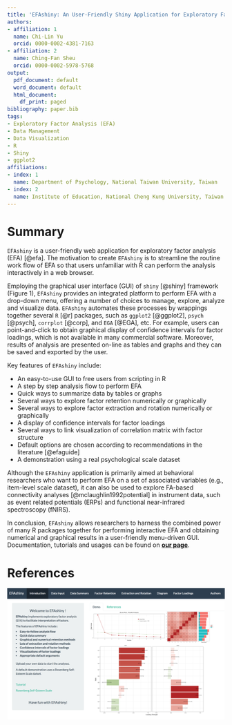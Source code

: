 ```yaml
---
title: 'EFAshiny: An User-Friendly Shiny Application for Exploratory Factor Analysis'
authors:
- affiliation: 1
  name: Chi-Lin Yu
  orcid: 0000-0002-4381-7163
- affiliation: 2
  name: Ching-Fan Sheu
  orcid: 0000-0002-5978-5768
output:
  pdf_document: default
  word_document: default
  html_document:
    df_print: paged
bibliography: paper.bib
tags:
- Exploratory Factor Analysis (EFA)
- Data Management
- Data Visualization
- R
- Shiny
- ggplot2
affiliations:
- index: 1
  name: Department of Psychology, National Taiwan University, Taiwan
- index: 2
  name: Institute of Education, National Cheng Kung University, Taiwan
---
```


# Summary

`EFAshiny` is a user-friendly web application for exploratory factor analysis (EFA) [@efa]. 
The motivation to create `EFAshiny` is to streamline the routine work flow of EFA so that 
users unfamiliar with R can perform the analysis interactively in a web browser.

Employing the graphical user interface (GUI) of `shiny` [@shiny] framework (Figure 1), `EFAshiny` provides an integrated platform to perform EFA with a drop-down menu, offering a number of choices to manage, explore, analyze and visualize data. `EFAshiny` automates these processes by wrappings together several `R` [@r] packages, such as `ggplot2` [@ggplot2], `psych` [@psych], `corrplot` [@corp], and `EGA` [@EGA], etc. For example, users can point-and-click to obtain graphical display of confidence intervals for factor loadings, which is not available in many commercial software.  Moreover, results of analysis are presented on-line as tables and graphs and they can be saved and exported by the user.

Key features of `EFAshiny` include:

- An easy-to-use GUI to free users from scripting in R
- A step by step analysis flow to perform EFA 
- Quick ways to summarize data by tables or graphs
- Several ways to explore factor retention numerically or graphically
- Several ways to explore factor extraction and rotation numerically or graphically
- A display of confidence intervals for factor loadings
- Several ways to link visualization of correlation matrix with factor structure
- Default options are chosen according to recommendations in the literature [@efaguide]
- A demonstration using a real psychological scale dataset 

Although the `EFAshiny` application is primarily aimed at behavioral researchers who want to perform EFA on a set of associated variables (e.g., item-level scale dataset), it can also be used to explore FA-based connectivity analyses [@mclaughlin1992potential] in instrument data, such as event related potentials (ERPs) and functional near-infrared spectroscopy (fNIRS).

In conclusion, `EFAshiny` allows researchers to harness the combined power of many R packages together for performing interactive EFA and obtaining numerical and graphical results in a user-friendly menu-driven GUI. Documentation, tutorials and usages can be found on 
[**our page**](https://github.com/PsyChiLin/EFAshiny). 

# References

![The GUI of `EFAshiny`](Introduction.png)